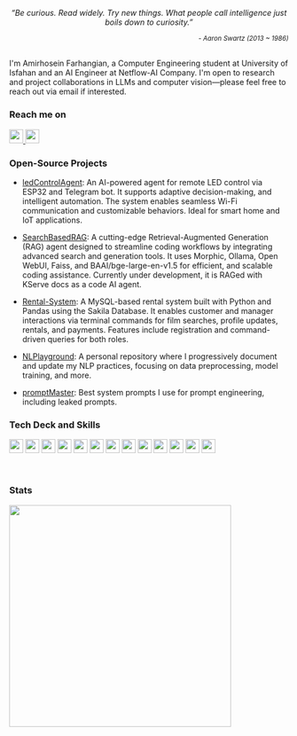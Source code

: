 
<!-- Amirhosein Farhangian -->
<p align="center"><i>“Be curious. Read widely. Try new things. What people call intelligence just boils down to curiosity.”</i></p> 
<p align="right"><sub><i>- Aaron Swartz (2013 ~ 1986)</i></sub></p>

<h2></h2>

I'm Amirhosein Farhangian, a Computer Engineering student at University of Isfahan and an AI Engineer at Netflow-AI Company. I'm open to research and project collaborations in LLMs and computer vision—please feel free to reach out via email if interested.

### Reach me on

<a href="https://www.linkedin.com/in/amirh-far">
  <img src="https://img.shields.io/badge/-LinkedIn-0077B5?style=for-the-badge&logo=LinkedIn&logoColor=white" height="25"/>
</a>

<a href="mailto:amirh.far8@gmail.com?subject=Hello%20Amirhosein,%20From%20Github">
  <img src="https://img.shields.io/badge/gmail-%23D14836.svg?style=for-the-badge&logo=gmail&logoColor=white" height="25"/>
</a>

### Open-Source Projects

- [ledControlAgent](https://github.com/amirh-far/ledControlAgent): An AI-powered agent for remote LED control via ESP32 and Telegram bot. It supports adaptive decision-making, and intelligent automation. The system enables seamless Wi-Fi communication and customizable behaviors. Ideal for smart home and IoT applications.

- [SearchBasedRAG](https://github.com/amirh-far/SearchBasedRAG): A cutting-edge Retrieval-Augmented Generation (RAG) agent designed to streamline coding workflows by integrating advanced search and generation tools. It uses Morphic, Ollama, Open WebUI, Faiss, and BAAI/bge-large-en-v1.5 for efficient, and scalable coding assistance. Currently under development, it is RAGed with KServe docs as a code AI agent.

- [Rental-System](https://github.com/amirh-far/Rental-System): A MySQL-based rental system built with Python and Pandas using the Sakila Database. It enables customer and manager interactions via terminal commands for film searches, profile updates, rentals, and payments. Features include registration and command-driven queries for both roles.

- [NLPlayground](https://github.com/amirh-far/NLPlayground): A personal repository where I progressively document and update my NLP practices, focusing on data preprocessing, model training, and more.
  
- [promptMaster](https://github.com/amirh-far/promptMaster): Best system prompts I use for prompt engineering, including leaked prompts.

### Tech Deck and Skills

<p>
  <img src="https://img.shields.io/badge/Python-FFD43B?style=for-the-badge&logo=python&logoColor=blue" height="25"/>
  <img src="https://img.shields.io/badge/Numpy-777BB4?style=for-the-badge&logo=numpy&logoColor=white" height="25"/>
  <img src="https://img.shields.io/badge/Pandas-2C2D72?style=for-the-badge&logo=pandas&logoColor=white" height="25"/>
  <img src="https://img.shields.io/badge/PyTorch-EE4C2C?style=for-the-badge&logo=pytorch&logoColor=white" height="25"/>
<!--   <img src="https://img.shields.io/badge/TensorFlow-FF6F00?style=for-the-badge&logo=tensorflow&logoColor=white" height="25"/> -->
  <img src="https://img.shields.io/badge/MySQL-005C84?style=for-the-badge&logo=mysql&logoColor=white" height="25"/>
  <img src="https://img.shields.io/badge/GIT-E44C30?style=for-the-badge&logo=git&logoColor=white" height="25"/>
  <img src="https://img.shields.io/badge/Docker-2CA5E0?style=for-the-badge&logo=docker&logoColor=white" height="25"/>
  <img src="https://img.shields.io/badge/Ubuntu-E95420?style=for-the-badge&logo=ubuntu&logoColor=white" height="25"/>
  <img src="https://img.shields.io/badge/Django-092E20?style=for-the-badge&logo=django&logoColor=green" height="25"/>
  <img src="https://img.shields.io/badge/Nginx-009639?style=for-the-badge&logo=nginx&logoColor=white" height="25"/>
  <img src="https://img.shields.io/badge/C-00599C?style=for-the-badge&logo=c&logoColor=white" height="25"/>

  <img src="https://img.shields.io/badge/mac%20os-000000?style=for-the-badge&logo=apple&logoColor=white" height="25"/>
  <img src="https://img.shields.io/badge/Postman-FF6C37?style=for-the-badge&logo=Postman&logoColor=white" height="25"/>
</p>

  <br>
<!-- ### ⚡️ AI & ML Tools
<p>
  <img src="https://img.shields.io/badge/django%20rest-ff1709?style=for-the-badge&logo=django&logoColor=white"/>
  <img src="https://img.shields.io/badge/scikit_learn-F7931E?style=for-the-badge&logo=scikitlearn&logoColor=white"/>
  
  <br>
</p>
-->

### Stats

<img src="https://github-readme-stats.vercel.app/api?username=amirh-far&theme=radical&hide_border=true&count_private=true" width="400"/>
<!--![Git Most Used Langs](https://github-readme-stats.vercel.app/api/top-langs/?username=amirh-far&hide=TeX&layout=compact&theme=radical&hide_border=true) -->
<!--
![Visitor Badge](https://visitor-badge.laobi.icu/badge?page_id=amirh-far)
!-->
<br>
<!-- <h2 align="center">💻 Check Out My Repos ⬇️</h2> -->

